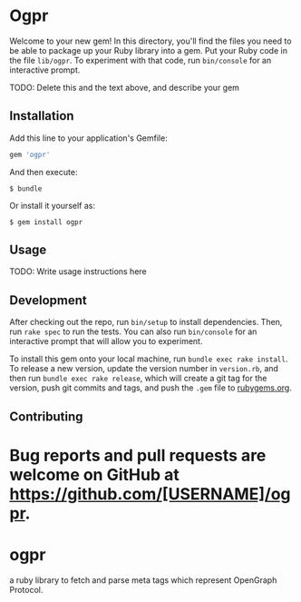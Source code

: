 # Ogpr

Welcome to your new gem! In this directory, you'll find the files you need to be able to package up your Ruby library into a gem. Put your Ruby code in the file `lib/ogpr`. To experiment with that code, run `bin/console` for an interactive prompt.

TODO: Delete this and the text above, and describe your gem

## Installation

Add this line to your application's Gemfile:

```ruby
gem 'ogpr'
```

And then execute:

    $ bundle

Or install it yourself as:

    $ gem install ogpr

## Usage

TODO: Write usage instructions here

## Development

After checking out the repo, run `bin/setup` to install dependencies. Then, run `rake spec` to run the tests. You can also run `bin/console` for an interactive prompt that will allow you to experiment.

To install this gem onto your local machine, run `bundle exec rake install`. To release a new version, update the version number in `version.rb`, and then run `bundle exec rake release`, which will create a git tag for the version, push git commits and tags, and push the `.gem` file to [rubygems.org](https://rubygems.org).

## Contributing

Bug reports and pull requests are welcome on GitHub at https://github.com/[USERNAME]/ogpr.
=======
# ogpr
a ruby library to fetch and parse meta tags which represent OpenGraph Protocol.
